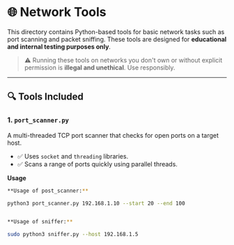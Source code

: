 # 🌐 Network Tools

This directory contains Python-based tools for basic network tasks such as port scanning and packet sniffing. These tools are designed for **educational and internal testing purposes only**.

> ⚠️ Running these tools on networks you don't own or without explicit permission is **illegal and unethical**. Use responsibly.

---

## 🔍 Tools Included

### 1. `port_scanner.py`

A multi-threaded TCP port scanner that checks for open ports on a target host.

- ✅ Uses `socket` and `threading` libraries.
- ✅ Scans a range of ports quickly using parallel threads.

**Usage**

```bash
**Usage of post_scanner:**

python3 port_scanner.py 192.168.1.10 --start 20 --end 100


**Usage of sniffer:**

sudo python3 sniffer.py --host 192.168.1.5





